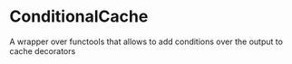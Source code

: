 # ConditionalCache
A wrapper over functools that allows to add conditions over the output to cache decorators
